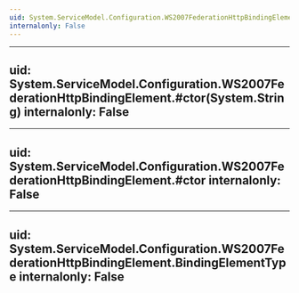 ```yaml
---
uid: System.ServiceModel.Configuration.WS2007FederationHttpBindingElement
internalonly: False
---
```


---
uid: System.ServiceModel.Configuration.WS2007FederationHttpBindingElement.#ctor(System.String)
internalonly: False
---

---
uid: System.ServiceModel.Configuration.WS2007FederationHttpBindingElement.#ctor
internalonly: False
---

---
uid: System.ServiceModel.Configuration.WS2007FederationHttpBindingElement.BindingElementType
internalonly: False
---
